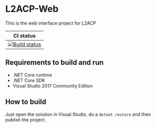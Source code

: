 # L2ACP-Web
This is the web interface project for L2ACP

|  CI status        |
|:-------------:|
| [![Build status](https://ci.appveyor.com/api/projects/status/yunj77v8vy526owo?svg=true)](https://ci.appveyor.com/project/Elfocrash/l2acp-web) |

## Requirements to build and run
* .NET Core runtime
* .NET Core SDK
* Visual Studio 2017 Community Edition

## How to build
Just open the solution in Visual Studio, do a `dotnet restore` and then publish the project.
